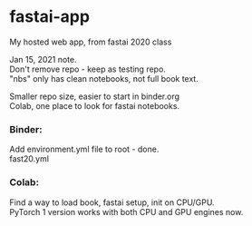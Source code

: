 # fastai-app
My hosted web app, from fastai 2020 class

Jan 15, 2021 note.  
Don't remove repo - keep as testing repo.  
"nbs" only has clean notebooks, not full book text. 

Smaller repo size, easier to start in binder.org  
Colab, one place to look for fastai notebooks.  

### Binder:
Add environment.yml file to root - done.  
fast20.yml  

### Colab:  
Find a way to load book, fastai setup, init on CPU/GPU.  
PyTorch 1 version works with both CPU and GPU engines now.  
